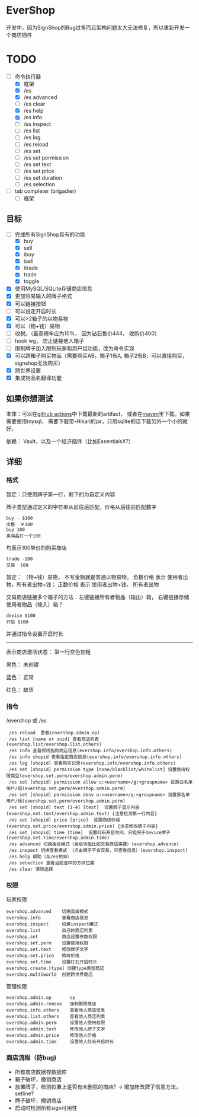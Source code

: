 # EverShop

开发中，因为SignShop的Bug过多而且架构问题太大无法修复，所以重新开发一个商店插件

# TODO

- [ ] 命令执行器
  - [x] 框架
  - [x] /es
  - [x] /es advanced
  - [ ] /es clear
  - [x] /es help
  - [x] /es info
  - [ ] /es inspect
  - [ ] /es list
  - [ ] /es log
  - [ ] /es reload
  - [ ] /es set
  - [ ] /es set permission
  - [ ] /es set text
  - [ ] /es set price
  - [ ] /es set duration
  - [ ] /es selection
- [ ] tab completer (brigadier)
  - [ ] 框架

## 目标

- [ ] 完成所有SignShop具有的功能
  - [x] buy
  - [x] sell
  - [x] ibuy
  - [x] isell
  - [x] itrade
  - [x] trade
  - [x] toggle
- [x] 使用MySQL/SQLite存储商店信息
- [x] 更加容易输入的牌子格式
- [x] 可以链接按钮
- [ ] 可以设定开启时长
- [x] 可以>2箱子的以物易物
- [x] 可以（物+钱）易物
- [ ] 收税。（最高税率应为10%， 因为钻石售价444， 收购价400）
- [ ] hook wg， 防止链接他人箱子
- [ ] 限制牌子加入限制玩家和用户组功能，改为命令实现
- [x] 可以跨箱子购买物品（需要购买AB，箱子1有A, 箱子2有B，可以直接购买，signshop无法购买）
- [x] 跨世界设置
- [x] 集成物品名翻译功能

## 如果你想测试

本体：可以在[github actions](https://github.com/EverMCServer/EverShop/actions)中下载最新的artifact， 或者在[maven](http://maven-djytw.azurewebsites.net/maven-repository/com/evermc/evershop/EverShop/1.0/)里下载。如果需要使用mysql， 需要下载带-Hikari的jar，只用sqlite的话下载另外一个小的就好。

依赖： Vault，以及一个经济插件（比如EssentialsX?）

## 详细

### 格式

暂定：只使用牌子第一行，剩下的为自定义内容

牌子类型通过定义的字符串从前往后匹配，价格从后往前匹配数字

```
buy - $100
出售  ￥100
buy 100
卖海晶灯一个100
```

均表示100单价的购买商店 

```
trade -100
交易  100
```

暂定： （物+钱）易物， 不写金额就是普通以物易物， 负数价格 表示 使用者出物，所有者出物+钱； 正数价格 表示 使用者出物+钱， 所有者出物

交易商店链接多个箱子的方法：左键链接所有者物品（输出）箱， 右键链接存储使用者物品（输入）箱？

```
device $100
开启 $100
```

并通过指令设置开启时长

------

表示商店激活状态： 第一行变色加粗

黑色： 未创建

蓝色： 正常

红色： 缺货

### 指令

/evershop 或 /es

```
 /es reload  重载(evershop.admin.op)
 /es list [name or uuid] 查看商店列表(evershop.list/evershop.list.others)
 /es info 查看视线指向商店信息(evershop.info/evershop.info.others)
 /es info shopid 查看指定商店信息(evershop.info/evershop.info.others)
 /es log [shopid] 查看购买记录(evershop.info/evershop.info.others)
 /es set [shopid] permission type [none/blacklist/whitelist] 设置使用权限类型(evershop.set.perm/evershop.admin.perm)
 /es set [shopid] permission allow u:<username>/g:<groupname> 设置白名单用户/组(evershop.set.perm/evershop.admin.perm)
 /es set [shopid] permission deny u:<username>/g:<groupname> 设置黑名单用户/组(evershop.set.perm/evershop.admin.perm)
 /es set [shopid] text [1-4] [text]  设置牌子显示内容(evershop.set.text/evershop.admin.text) {注意检测第一行内容}
 /es set [shopid] price [price]  设置商店价格(evershop.set.price/evershop.admin.price) {注意修改牌子内容}
 /es set [shopid] time [time]  设置红石开启时间，只能用于device牌子(evershop.set.time/evershop.admin.time)
 /es advanced 切换高级模式（高级功能比如交易商店需要）(evershop.advance)
 /es inspect 切换查看模式 （点击牌子不会交易，只查看信息）(evershop.inspect)
 /es help 帮助（与/es相同）
 /es selection 查看当前选中的方块位置
 /es clear 清除选择
```

### 权限

玩家权限

```
evershop.advanced    切换高级模式
evershop.info        查看商店信息
evershop.inspect     切换inspect模式
evershop.list        自己的商店列表
evershop.set         商店设置参数权限
evershop.set.perm    设置使用权限
evershop.set.text    修改牌子文字
evershop.set.price   修改价格
evershop.set.time    设置红石开启时长
evershop.create.[type] 创建type类型商店
evershop.multiworld  创建跨世界商店
```

管理权限

```
evershop.admin.op       op
evershop.admin.remove   强制删除商店
evershop.info.others    查看他人商店信息
evershop.list.others    查看他人商店列表
evershop.admin.perm     设置他人使用权限
evershop.admin.text     修改他人牌子文字
evershop.admin.price    修改他人价格
evershop.admin.time     设置他人红石开启时长
```

### 商店流程（防bug)

* 所有商店数据存数据库
* 箱子破坏，撤销商店
* 放置牌子，检测位置上是否有未删除的商店? -> 增加修改牌子信息方法， setline?
* 牌子破坏，撤销商店
* 启动时检测所有sign可用性

